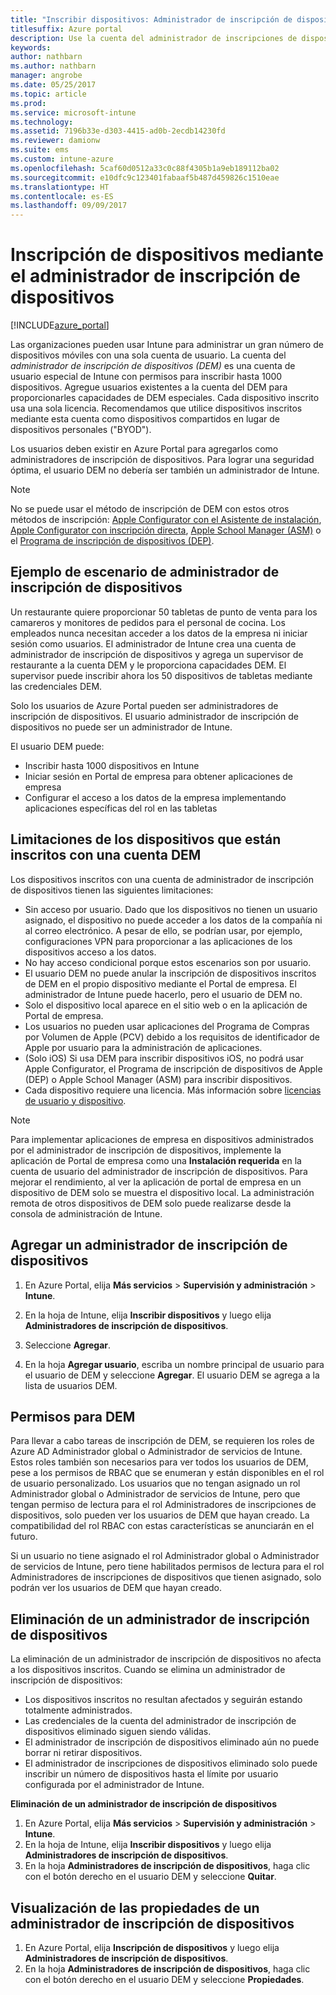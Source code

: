 ```yaml
---
title: "Inscribir dispositivos: Administrador de inscripción de dispositivos"
titlesuffix: Azure portal
description: Use la cuenta del administrador de inscripciones de dispositivos para inscribir dispositivos en Intune. "
keywords: 
author: nathbarn
ms.author: nathbarn
manager: angrobe
ms.date: 05/25/2017
ms.topic: article
ms.prod: 
ms.service: microsoft-intune
ms.technology: 
ms.assetid: 7196b33e-d303-4415-ad0b-2ecdb14230fd
ms.reviewer: damionw
ms.suite: ems
ms.custom: intune-azure
ms.openlocfilehash: 5caf60d0512a33c0c88f4305b1a9eb189112ba02
ms.sourcegitcommit: e10dfc9c123401fabaaf5b487d459826c1510eae
ms.translationtype: HT
ms.contentlocale: es-ES
ms.lasthandoff: 09/09/2017
---
```

# <a name="enroll-devices-using-device-enrollment-manager"></a>Inscripción de dispositivos mediante el administrador de inscripción de dispositivos

[!INCLUDE[azure_portal](./includes/azure_portal.md)]

Las organizaciones pueden usar Intune para administrar un gran número de dispositivos móviles con una sola cuenta de usuario. La cuenta del *administrador de inscripción de dispositivos (DEM)* es una cuenta de usuario especial de Intune con permisos para inscribir hasta 1000 dispositivos. Agregue usuarios existentes a la cuenta del DEM para proporcionarles capacidades de DEM especiales. Cada dispositivo inscrito usa una sola licencia. Recomendamos que utilice dispositivos inscritos mediante esta cuenta como dispositivos compartidos en lugar de dispositivos personales ("BYOD").  

Los usuarios deben existir en Azure Portal para agregarlos como administradores de inscripción de dispositivos. Para lograr una seguridad óptima, el usuario DEM no debería ser también un administrador de Intune.

>[!NOTE]
>No se puede usar el método de inscripción de DEM con estos otros métodos de inscripción: [Apple Configurator con el Asistente de instalación](apple-configurator-setup-assistant-enroll-ios.md), [Apple Configurator con inscripción directa](apple-configurator-direct-enroll-ios.md), [Apple School Manager (ASM)](apple-school-manager-set-up-ios.md) o el [Programa de inscripción de dispositivos (DEP)](device-enrollment-program-enroll-ios.md).

## <a name="example-of-a-device-enrollment-manager-scenario"></a>Ejemplo de escenario de administrador de inscripción de dispositivos

Un restaurante quiere proporcionar 50 tabletas de punto de venta para los camareros y monitores de pedidos para el personal de cocina. Los empleados nunca necesitan acceder a los datos de la empresa ni iniciar sesión como usuarios. El administrador de Intune crea una cuenta de administrador de inscripción de dispositivos y agrega un supervisor de restaurante a la cuenta DEM y le proporciona capacidades DEM. El supervisor puede inscribir ahora los 50 dispositivos de tabletas mediante las credenciales DEM.

Solo los usuarios de Azure Portal pueden ser administradores de inscripción de dispositivos. El usuario administrador de inscripción de dispositivos no puede ser un administrador de Intune.

El usuario DEM puede:

-   Inscribir hasta 1000 dispositivos en Intune
-   Iniciar sesión en Portal de empresa para obtener aplicaciones de empresa
-   Configurar el acceso a los datos de la empresa implementando aplicaciones específicas del rol en las tabletas

## <a name="limitations-of-devices-that-are-enrolled-with-a-dem-account"></a>Limitaciones de los dispositivos que están inscritos con una cuenta DEM

Los dispositivos inscritos con una cuenta de administrador de inscripción de dispositivos tienen las siguientes limitaciones:

  - Sin acceso por usuario. Dado que los dispositivos no tienen un usuario asignado, el dispositivo no puede acceder a los datos de la compañía ni al correo electrónico. A pesar de ello, se podrían usar, por ejemplo, configuraciones VPN para proporcionar a las aplicaciones de los dispositivos acceso a los datos.
  - No hay acceso condicional porque estos escenarios son por usuario.
  - El usuario DEM no puede anular la inscripción de dispositivos inscritos de DEM en el propio dispositivo mediante el Portal de empresa. El administrador de Intune puede hacerlo, pero el usuario de DEM no.
  - Solo el dispositivo local aparece en el sitio web o en la aplicación de Portal de empresa.
  - Los usuarios no pueden usar aplicaciones del Programa de Compras por Volumen de Apple (PCV) debido a los requisitos de identificador de Apple por usuario para la administración de aplicaciones.
  - (Solo iOS) Si usa DEM para inscribir dispositivos iOS, no podrá usar Apple Configurator, el Programa de inscripción de dispositivos de Apple (DEP) o Apple School Manager (ASM) para inscribir dispositivos.
  - Cada dispositivo requiere una licencia. Más información sobre [licencias de usuario y dispositivo](licenses-assign.md#how-user-and-device-licenses-affect-access-to-services).


> [!NOTE]
> Para implementar aplicaciones de empresa en dispositivos administrados por el administrador de inscripción de dispositivos, implemente la aplicación de Portal de empresa como una **Instalación requerida** en la cuenta de usuario del administrador de inscripción de dispositivos.
> Para mejorar el rendimiento, al ver la aplicación de portal de empresa en un dispositivo de DEM solo se muestra el dispositivo local. La administración remota de otros dispositivos de DEM solo puede realizarse desde la consola de administración de Intune.


## <a name="add-a-device-enrollment-manager"></a>Agregar un administrador de inscripción de dispositivos

1.  En Azure Portal, elija **Más servicios** > **Supervisión y administración** > **Intune**.

2.  En la hoja de Intune, elija **Inscribir dispositivos** y luego elija **Administradores de inscripción de dispositivos**.

3.  Seleccione **Agregar**.

4.  En la hoja **Agregar usuario**, escriba un nombre principal de usuario para el usuario de DEM y seleccione **Agregar**. El usuario DEM se agrega a la lista de usuarios DEM.

## <a name="permissions-for-dem"></a>Permisos para DEM

Para llevar a cabo tareas de inscripción de DEM, se requieren los roles de Azure AD Administrador global o Administrador de servicios de Intune. Estos roles también son necesarios para ver todos los usuarios de DEM, pese a los permisos de RBAC que se enumeran y están disponibles en el rol de usuario personalizado. Los usuarios que no tengan asignado un rol Administrador global o Administrador de servicios de Intune, pero que tengan permiso de lectura para el rol Administradores de inscripciones de dispositivos, solo pueden ver los usuarios de DEM que hayan creado. La compatibilidad del rol RBAC con estas características se anunciarán en el futuro.

Si un usuario no tiene asignado el rol Administrador global o Administrador de servicios de Intune, pero tiene habilitados permisos de lectura para el rol Administradores de inscripciones de dispositivos que tienen asignado, solo podrán ver los usuarios de DEM que hayan creado.

## <a name="remove-a-device-enrollment-manager"></a>Eliminación de un administrador de inscripción de dispositivos

La eliminación de un administrador de inscripción de dispositivos no afecta a los dispositivos inscritos. Cuando se elimina un administrador de inscripción de dispositivos:

-   Los dispositivos inscritos no resultan afectados y seguirán estando totalmente administrados.
-   Las credenciales de la cuenta del administrador de inscripción de dispositivos eliminado siguen siendo válidas.
-   El administrador de inscripción de dispositivos eliminado aún no puede borrar ni retirar dispositivos.
-   El administrador de inscripciones de dispositivos eliminado solo puede inscribir un número de dispositivos hasta el límite por usuario configurada por el administrador de Intune.

**Eliminación de un administrador de inscripción de dispositivos**

1. En Azure Portal, elija **Más servicios** > **Supervisión y administración** > **Intune**.
2. En la hoja de Intune, elija **Inscribir dispositivos** y luego elija **Administradores de inscripción de dispositivos**.
3. En la hoja **Administradores de inscripción de dispositivos**, haga clic con el botón derecho en el usuario DEM y seleccione **Quitar**.

## <a name="view-the-properties-of-a-device-enrollment-manager"></a>Visualización de las propiedades de un administrador de inscripción de dispositivos

1. En Azure Portal, elija **Inscripción de dispositivos** y luego elija **Administradores de inscripción de dispositivos**.
2. En la hoja **Administradores de inscripción de dispositivos**, haga clic con el botón derecho en el usuario DEM y seleccione **Propiedades**.

